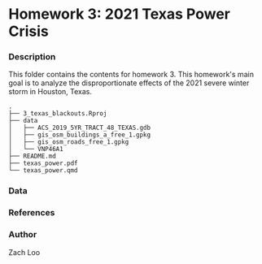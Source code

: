 # Homework 3: 2021 Texas Power Crisis

### Description

This folder contains the contents for homework 3. This homework's main goal is to analyze the disproportionate effects of the 2021 severe winter storm in Houston, Texas.

```{=html}
.
├── 3_texas_blackouts.Rproj
├── data
│   ├── ACS_2019_5YR_TRACT_48_TEXAS.gdb
│   ├── gis_osm_buildings_a_free_1.gpkg
│   ├── gis_osm_roads_free_1.gpkg
│   └── VNP46A1
├── README.md
├── texas_power.pdf
└── texas_power.qmd
```

### Data

### References

### Author

Zach Loo
